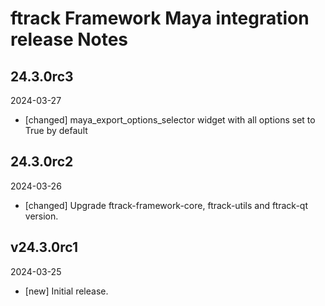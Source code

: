 # ftrack Framework Maya integration release Notes

## 24.3.0rc3
2024-03-27

* [changed] maya_export_options_selector widget with all options set to True by default

## 24.3.0rc2
2024-03-26

* [changed] Upgrade ftrack-framework-core, ftrack-utils and ftrack-qt version.

## v24.3.0rc1
2024-03-25

* [new] Initial release.
